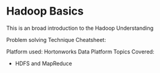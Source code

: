 # Hadoop Basics
This is an broad introduction to the Hadoop Understanding

Problem solving Technique Cheatsheet:

Platform used: Hortonworks Data Platform
Topics Covered:
  * HDFS and MapReduce 
